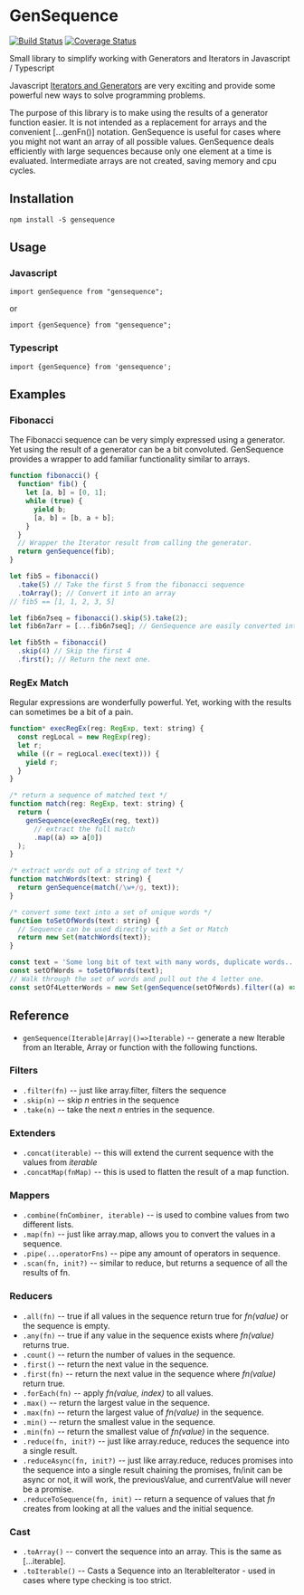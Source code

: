# GenSequence

[![Build Status](https://travis-ci.org/streetsidesoftware/GenSequence.svg?branch=master)](https://travis-ci.org/streetsidesoftware/GenSequence)
[![Coverage Status](https://coveralls.io/repos/github/streetsidesoftware/GenSequence/badge.svg?branch=master)](https://coveralls.io/github/streetsidesoftware/GenSequence?branch=master)

Small library to simplify working with Generators and Iterators in Javascript / Typescript

Javascript [Iterators and Generators](https://developer.mozilla.org/en/docs/Web/JavaScript/Guide/Iterators_and_Generators)
are very exciting and provide some powerful new ways to solve programming problems.

The purpose of this library is to make using the results of a generator function easier.
It is not intended as a replacement for arrays and the convenient [...genFn()] notation.
GenSequence is useful for cases where you might not want an array of all possible values.
GenSequence deals efficiently with large sequences because only one element at a time is evaluated.
Intermediate arrays are not created, saving memory and cpu cycles.

## Installation

```
npm install -S gensequence
```

## Usage

### Javascript

```
import genSequence from "gensequence";
```

or

```
import {genSequence} from "gensequence";
```

### Typescript

```
import {genSequence} from 'gensequence';
```

## Examples

### Fibonacci

The Fibonacci sequence can be very simply expressed using a generator. Yet using the result of a generator can be a bit convoluted.
GenSequence provides a wrapper to add familiar functionality similar to arrays.

```javascript
function fibonacci() {
  function* fib() {
    let [a, b] = [0, 1];
    while (true) {
      yield b;
      [a, b] = [b, a + b];
    }
  }
  // Wrapper the Iterator result from calling the generator.
  return genSequence(fib);
}

let fib5 = fibonacci()
  .take(5) // Take the first 5 from the fibonacci sequence
  .toArray(); // Convert it into an array
// fib5 == [1, 1, 2, 3, 5]

let fib6n7seq = fibonacci().skip(5).take(2);
let fib6n7arr = [...fib6n7seq]; // GenSequence are easily converted into arrays.

let fib5th = fibonacci()
  .skip(4) // Skip the first 4
  .first(); // Return the next one.
```

### RegEx Match

Regular expressions are wonderfully powerful. Yet, working with the results can sometimes be a bit of a pain.

```javascript
function* execRegEx(reg: RegExp, text: string) {
  const regLocal = new RegExp(reg);
  let r;
  while ((r = regLocal.exec(text))) {
    yield r;
  }
}

/* return a sequence of matched text */
function match(reg: RegExp, text: string) {
  return (
    genSequence(execRegEx(reg, text))
      // extract the full match
      .map((a) => a[0])
  );
}

/* extract words out of a string of text */
function matchWords(text: string) {
  return genSequence(match(/\w+/g, text));
}

/* convert some text into a set of unique words */
function toSetOfWords(text: string) {
  // Sequence can be used directly with a Set or Match
  return new Set(matchWords(text));
}

const text = 'Some long bit of text with many words, duplicate words...';
const setOfWords = toSetOfWords(text);
// Walk through the set of words and pull out the 4 letter one.
const setOf4LetterWords = new Set(genSequence(setOfWords).filter((a) => a.length === 4));
```

## Reference

- `genSequence(Iterable|Array|()=>Iterable)` -- generate a new Iterable from an Iterable, Array or function with the following functions.

### Filters

- `.filter(fn)` -- just like array.filter, filters the sequence
- `.skip(n)` -- skip _n_ entries in the sequence
- `.take(n)` -- take the next _n_ entries in the sequence.

### Extenders

- `.concat(iterable)` -- this will extend the current sequence with the values from _iterable_
- `.concatMap(fnMap)` -- this is used to flatten the result of a map function.

### Mappers

- `.combine(fnCombiner, iterable)` -- is used to combine values from two different lists.
- `.map(fn)` -- just like array.map, allows you to convert the values in a sequence.
- `.pipe(...operatorFns)` -- pipe any amount of operators in sequence.
- `.scan(fn, init?)` -- similar to reduce, but returns a sequence of all the results of fn.

### Reducers

- `.all(fn)` -- true if all values in the sequence return true for _fn(value)_ or the sequence is empty.
- `.any(fn)` -- true if any value in the sequence exists where _fn(value)_ returns true.
- `.count()` -- return the number of values in the sequence.
- `.first()` -- return the next value in the sequence.
- `.first(fn)` -- return the next value in the sequence where _fn(value)_ return true.
- `.forEach(fn)` -- apply _fn(value, index)_ to all values.
- `.max()` -- return the largest value in the sequence.
- `.max(fn)` -- return the largest value of _fn(value)_ in the sequence.
- `.min()` -- return the smallest value in the sequence.
- `.min(fn)` -- return the smallest value of _fn(value)_ in the sequence.
- `.reduce(fn, init?)` -- just like array.reduce, reduces the sequence into a single result.
- `.reduceAsync(fn, init?)` -- just like array.reduce, reduces promises into the sequence into a single result chaining the promises, fn/init can be async or not, it will work, the previousValue, and currentValue will never be a promise.
- `.reduceToSequence(fn, init)` -- return a sequence of values that _fn_ creates from looking at all the values and the initial sequence.

### Cast

- `.toArray()` -- convert the sequence into an array. This is the same as [...iterable].
- `.toIterable()` -- Casts a Sequence into an IterableIterator - used in cases where type checking is too strict.
